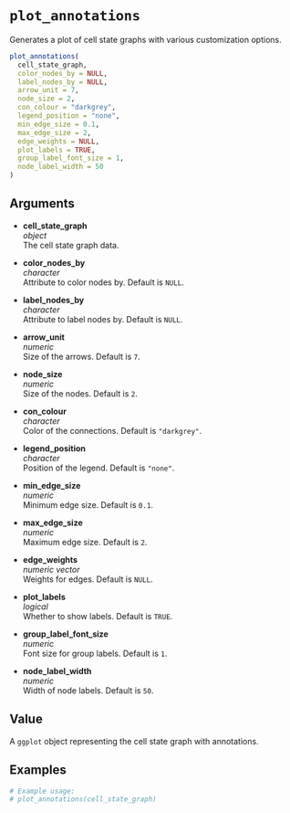 # `plot_annotations`

Generates a plot of cell state graphs with various customization options.

```r
plot_annotations(
  cell_state_graph,
  color_nodes_by = NULL,
  label_nodes_by = NULL,
  arrow_unit = 7,
  node_size = 2,
  con_colour = "darkgrey",
  legend_position = "none",
  min_edge_size = 0.1,
  max_edge_size = 2,
  edge_weights = NULL,
  plot_labels = TRUE,
  group_label_font_size = 1,
  node_label_width = 50
)
```

## Arguments

- **cell_state_graph**  
  *object*  
  The cell state graph data.

- **color_nodes_by**  
  *character*  
  Attribute to color nodes by. Default is `NULL`.

- **label_nodes_by**  
  *character*  
  Attribute to label nodes by. Default is `NULL`.

- **arrow_unit**  
  *numeric*  
  Size of the arrows. Default is `7`.

- **node_size**  
  *numeric*  
  Size of the nodes. Default is `2`.

- **con_colour**  
  *character*  
  Color of the connections. Default is `"darkgrey"`.

- **legend_position**  
  *character*  
  Position of the legend. Default is `"none"`.

- **min_edge_size**  
  *numeric*  
  Minimum edge size. Default is `0.1`.

- **max_edge_size**  
  *numeric*  
  Maximum edge size. Default is `2`.

- **edge_weights**  
  *numeric vector*  
  Weights for edges. Default is `NULL`.

- **plot_labels**  
  *logical*  
  Whether to show labels. Default is `TRUE`.

- **group_label_font_size**  
  *numeric*  
  Font size for group labels. Default is `1`.

- **node_label_width**  
  *numeric*  
  Width of node labels. Default is `50`.

## Value

A `ggplot` object representing the cell state graph with annotations.

## Examples

```r
# Example usage:
# plot_annotations(cell_state_graph)
```
